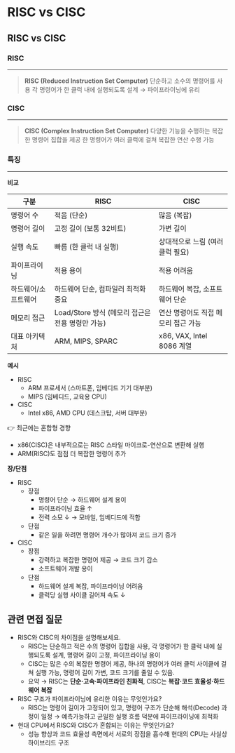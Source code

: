 # RISC vs CISC

## RISC vs CISC

### RISC

---

> **RISC (Reduced Instruction Set Computer)**
단순하고 소수의 명령어를 사용
각 명령어가 한 클럭 내에 실행되도록 설계 → 파이프라이닝에 유리
> 

### CISC

---

> **CISC (Complex Instruction Set Computer)**
다양한 기능을 수행하는 복잡한 명령어 집합을 제공
한 명령어가 여러 클럭에 걸쳐 복잡한 연산 수행 가능
> 

### 특징

---

**비교**

| **구분** | **RISC** | **CISC** |
| --- | --- | --- |
| 명령어 수 | 적음 (단순) | 많음 (복잡) |
| 명령어 길이 | 고정 길이 (보통 32비트) | 가변 길이 |
| 실행 속도 | 빠름 (한 클럭 내 실행) | 상대적으로 느림 (여러 클럭 필요) |
| 파이프라이닝 | 적용 용이 | 적용 어려움 |
| 하드웨어/소프트웨어 | 하드웨어 단순, 컴파일러 최적화 중요 | 하드웨어 복잡, 소프트웨어 단순 |
| 메모리 접근 | Load/Store 방식 (메모리 접근은 전용 명령만 가능) | 연산 명령어도 직접 메모리 접근 가능 |
| 대표 아키텍처 | ARM, MIPS, SPARC | x86, VAX, Intel 8086 계열 |

**예시**

- RISC
    - ARM 프로세서 (스마트폰, 임베디드 기기 대부분)
    - MIPS (임베디드, 교육용 CPU)
- CISC
    - Intel x86, AMD CPU (데스크탑, 서버 대부분)

👉 최근에는 혼합형 경향

- x86(CISC)은 내부적으로는 RISC 스타일 마이크로-연산으로 변환해 실행
- ARM(RISC)도 점점 더 복잡한 명령어 추가

**장/단점**

- RISC
    - 장점
        - 명령어 단순 → 하드웨어 설계 용이
        - 파이프라이닝 효율 ↑
        - 전력 소모 ↓ → 모바일, 임베디드에 적합
    - 단점
        - 같은 일을 하려면 명령어 개수가 많아져 코드 크기 증가
- CISC
    - 장점
        - 강력하고 복잡한 명령어 제공 → 코드 크기 감소
        - 소프트웨어 개발 용이
    - 단점
        - 하드웨어 설계 복잡, 파이프라이닝 어려움
        - 클럭당 실행 사이클 길어져 속도 ↓

## 관련 면접 질문

- RISC와 CISC의 차이점을 설명해보세요.
    - RISC는 단순하고 적은 수의 명령어 집합을 사용, 각 명령어가 한 클럭 내에 실행되도록 설계, 명령어 길이 고정, 파이프라이닝 용이
    - CISC는 많은 수의 복잡한 명령어 제공, 하나의 명령어가 여러 클럭 사이클에 걸쳐 실행 가능, 명령어 길이 가변, 코드 크기를 줄일 수 있음.
    - 요약 → RISC는 **단순·고속·파이프라인 친화적**, CISC는 **복잡·코드 효율성·하드웨어 복잡**
- RISC 구조가 파이프라이닝에 유리한 이유는 무엇인가요?
    - RISC는 명령어 길이가 고정되어 있고, 명령어 구조가 단순해 해석(Decode) 과정이 일정
    → 예측가능하고 균일한 실행 흐름 덕분에 파이프라이닝에 최적화
- 현대 CPU에서 RISC와 CISC가 혼합되는 이유는 무엇인가요?
    - 성능 향상과 코드 효율성 측면에서 서로의 장점을 흡수해 현대의 CPU는 사실상 하이브리드 구조